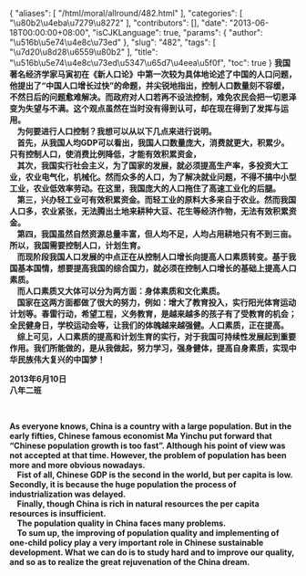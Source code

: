 {
    "aliases": [
        "/html/moral/allround/482.html"
    ],
    "categories": [
        "\u80b2\u4eba\u7279\u8272"
    ],
    "contributors": [],
    "date": "2013-06-18T00:00:00+08:00",
    "isCJKLanguage": true,
    "params": {
        "author": "\u516b\u5e74\u4e8c\u73ed"
    },
    "slug": "482",
    "tags": [
        "\u7d20\u8d28\u6559\u80b2"
    ],
    "title": "\u516b\u5e74\u4e8c\u73ed\u5347\u65d7\u4eea\u5f0f",
    "toc": true
}
**我国著名经济学家马寅初在《新人口论》中第一次较为具体地论述了中国的人口问题，他提出了“中国人口增长过快”的命题，并尖锐地指出，控制人口数量刻不容缓，不然日后的问题愈难解决。而政府对人口若再不设法控制，难免农民会把一切恩泽变为失望与不满。这个观点虽然在当时没有得到认可，却在现在得到了发挥与运用。  
    为何要进行人口控制？我想可以从以下几点来进行说明。  
    首先，从我国人均GDP可以看出，我国人口数量庞大，消费就更大，积累少。只有控制人口，使消费比例降低，才能有效积累资金，  
    其次，我国实行社会主义，为了国家的发展，就必须提高生产率，多投资大工业，农业电气化，机械化。然而众多的人口，为了解决就业问题，不得不搞中小型工业，农业低效率劳动。在这里，我国庞大的人口拖住了高速工业化的后腿。  
    第三，兴办轻工业可有效积累资金。而轻工业的原料大多来自于农业。然而我国人口多，农业紧张，无法腾出土地来耕种大豆、花生等经济作物，无法有效积累资金。  
    第四，我国虽然自然资源总量丰富，但人均不足，人均占用耕地只有不到三亩。所以，我国需要控制人口，计划生育。  
    而现阶段我国人口发展的中点正在从控制人口增长向提高人口素质转变。基于我国基本国情，想要提高我国的综合国力，就必须在控制人口增长的基础上提高人口素质。  
    而人口素质又大体可以分为两方面：身体素质和文化素质。  
    国家在这两方面都做了很大的努力，例如：增大了教育投入，实行阳光体育运动计划等。春雷行动，希望工程，义务教育，是越来越多的孩子有了受教育的机会；全民健身日，学校运动会等，让我们的体魄越来越强健。人口素质，正在提高。  
    综上可见，人口素质的提高和计划生育的实行，对于我国可持续性发展起到重要作用。我们所能做的，是从我做起，努力学习，强身健体，提高自身素质，实现中华民族伟大复兴的中国梦！**

**2013年6月10日  
八年二班**

 

**As everyone knows, China is a country with a large population. But in the early fifties, Chinese famous economist Ma Yinchu put forward that “Chinese population growth is too fast”. Although his point of view was not accepted at that time. However, the problem of population has been more and more obvious nowadays.  
    Fist of all, Chinese GDP is the second in the world, but per capita is low.  
Secondly, it is because the huge population the process of industrialization was delayed.  
    Finally, though China is rich in natural resources the per capita resources is insufficient.   
    The population quality in China faces many problems.  
    To sum up, the improving of population quality and implementing of one-child policy play a very important role in Chinese sustainable development. What we can do is to study hard and to improve our quality, and so as to realize the great rejuvenation of the China dream.**

